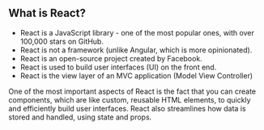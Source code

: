 ## What is React?

* React is a JavaScript library - one of the most popular ones, with over 100,000 stars on GitHub.
* React is not a framework (unlike Angular, which is more opinionated).
* React is an open-source project created by Facebook.
* React is used to build user interfaces (UI) on the front end.
* React is the view layer of an MVC application (Model View Controller)

One of the most important aspects of React is the fact that you can create components, which are like custom, reusable HTML elements, to quickly and efficiently build user interfaces. React also streamlines how data is stored and handled, using state and props.

